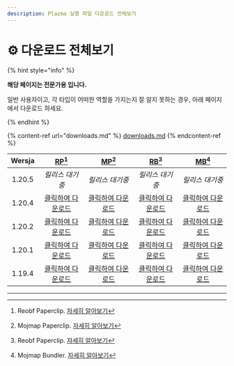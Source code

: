 ```yaml
---
description: Plazma 실행 파일 다운로드 전체보기
---
```


# ⚙️ 다운로드 전체보기

{% hint style="info" %}

**해당 페이지는 전문가용 입니다.**

일반 사용자이고, 각 타입이 어떠한 역할을 가지는지 잘 알지 못하는 경우,
아래 페이지에서 다운로드 하세요.

{% endhint %}

{% content-ref url="downloads.md" %}
[downloads.md](downloads.md)
{% endcontent-ref %}

| Wersja |                                                      [RP](#user-content-fn-1)[^1]                                                     |                                                      [MP](#user-content-fn-2)[^2]                                                      |                                                     [RB](#user-content-fn-3)[^3]                                                    |                                                     [MB](#user-content-fn-4)[^4]                                                     |
| :----: | :-----------------------------------------------------------------------------------------------------------------------------------: | :------------------------------------------------------------------------------------------------------------------------------------: | :---------------------------------------------------------------------------------------------------------------------------------: | :----------------------------------------------------------------------------------------------------------------------------------: |
| 1.20.5 |                                                               _릴리스 대기중_                                                               |                                                                _릴리스 대기중_                                                               |                                                              _릴리스 대기중_                                                              |                                                               _릴리스 대기중_                                                              |
| 1.20.4 | [클릭하여 다운로드](https://github.com/PlazmaMC/Plazma/releases/download/build/1.19.4/latest/plazma-paperclip-1.20.4-R0.1-SNAPSHOT-reobf.jar) | [클릭하여 다운로드](https://github.com/PlazmaMC/Plazma/releases/download/build/1.19.4/latest/plazma-paperclip-1.20.4-R0.1-SNAPSHOT-mojmap.jar) | [클릭하여 다운로드](https://github.com/PlazmaMC/Plazma/releases/download/build/1.19.4/latest/plazma-bundler-1.20.4-R0.1-SNAPSHOT-reobf.jar) | [클릭하여 다운로드](https://github.com/PlazmaMC/Plazma/releases/download/build/1.19.4/latest/plazma-bundler-1.20.4-R0.1-SNAPSHOT-mojmap.jar) |
| 1.20.2 | [클릭하여 다운로드](https://github.com/PlazmaMC/Plazma/releases/download/build/1.19.4/latest/plazma-paperclip-1.20.2-R0.1-SNAPSHOT-reobf.jar) | [클릭하여 다운로드](https://github.com/PlazmaMC/Plazma/releases/download/build/1.19.4/latest/plazma-paperclip-1.20.2-R0.1-SNAPSHOT-mojmap.jar) | [클릭하여 다운로드](https://github.com/PlazmaMC/Plazma/releases/download/build/1.19.4/latest/plazma-bundler-1.20.2-R0.1-SNAPSHOT-reobf.jar) | [클릭하여 다운로드](https://github.com/PlazmaMC/Plazma/releases/download/build/1.19.4/latest/plazma-bundler-1.20.2-R0.1-SNAPSHOT-mojmap.jar) |
| 1.20.1 | [클릭하여 다운로드](https://github.com/PlazmaMC/Plazma/releases/download/build/1.19.4/latest/plazma-paperclip-1.20.1-R0.1-SNAPSHOT-reobf.jar) | [클릭하여 다운로드](https://github.com/PlazmaMC/Plazma/releases/download/build/1.19.4/latest/plazma-paperclip-1.20.1-R0.1-SNAPSHOT-mojmap.jar) | [클릭하여 다운로드](https://github.com/PlazmaMC/Plazma/releases/download/build/1.19.4/latest/plazma-bundler-1.20.1-R0.1-SNAPSHOT-reobf.jar) | [클릭하여 다운로드](https://github.com/PlazmaMC/Plazma/releases/download/build/1.19.4/latest/plazma-bundler-1.20.1-R0.1-SNAPSHOT-mojmap.jar) |
| 1.19.4 | [클릭하여 다운로드](https://github.com/PlazmaMC/Plazma/releases/download/build/1.19.4/latest/plazma-paperclip-1.19.4-R0.1-SNAPSHOT-reobf.jar) | [클릭하여 다운로드](https://github.com/PlazmaMC/Plazma/releases/download/build/1.19.4/latest/plazma-paperclip-1.19.4-R0.1-SNAPSHOT-mojmap.jar) | [클릭하여 다운로드](https://github.com/PlazmaMC/Plazma/releases/download/build/1.19.4/latest/plazma-bundler-1.19.4-R0.1-SNAPSHOT-reobf.jar) | [클릭하여 다운로드](https://github.com/PlazmaMC/Plazma/releases/download/build/1.19.4/latest/plazma-bundler-1.19.4-R0.1-SNAPSHOT-mojmap.jar) |

***

[^1]: Reobf Paperclip. [자세히 알아보기](/about/administration/getting-started#id-2)

[^2]: Mojmap Paperclip. [자세히 알아보기](/about/administration/getting-started#id-2)

[^3]: Reobf Paperclip. [자세히 알아보기](/about/administration/getting-started#id-2)

[^4]: Mojmap Bundler. [자세히 알아보기](/about/administration/getting-started#id-2)
